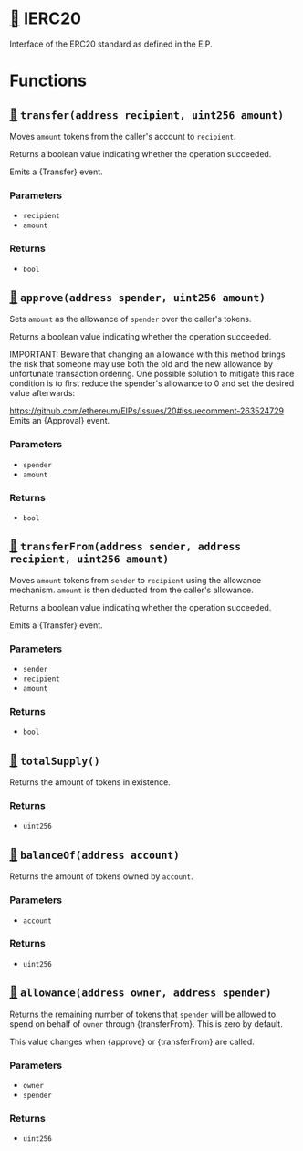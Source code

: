 # [🔗](/contracts/interfaces/IERC20.sol#L3) IERC20

Interface of the ERC20 standard as defined in the EIP.

# Functions

## [🔗](/contracts/interfaces/IERC20.sol#L23) `transfer(address recipient, uint256 amount)`

Moves `amount` tokens from the caller's account to `recipient`.

Returns a boolean value indicating whether the operation succeeded.

Emits a {Transfer} event.

### Parameters

- `recipient`
- `amount`

### Returns

- `bool`

## [🔗](/contracts/interfaces/IERC20.sol#L34) `approve(address spender, uint256 amount)`

Sets `amount` as the allowance of `spender` over the caller's tokens.

Returns a boolean value indicating whether the operation succeeded.

IMPORTANT: Beware that changing an allowance with this method brings the risk that someone may use both the old and the new allowance by unfortunate transaction ordering. One possible solution to mitigate this race condition is to first reduce the spender's allowance to 0 and set the desired value afterwards:

https://github.com/ethereum/EIPs/issues/20#issuecomment-263524729 Emits an {Approval} event.

### Parameters

- `spender`
- `amount`

### Returns

- `bool`

## [🔗](/contracts/interfaces/IERC20.sol#L51) `transferFrom(address sender, address recipient, uint256 amount)`

Moves `amount` tokens from `sender` to `recipient` using the allowance mechanism. `amount` is then deducted from the caller's allowance.

Returns a boolean value indicating whether the operation succeeded.

Emits a {Transfer} event.

### Parameters

- `sender`
- `recipient`
- `amount`

### Returns

- `bool`

## [🔗](/contracts/interfaces/IERC20.sol#L64) `totalSupply()`

Returns the amount of tokens in existence.

### Returns

- `uint256`

## [🔗](/contracts/interfaces/IERC20.sol#L69) `balanceOf(address account)`

Returns the amount of tokens owned by `account`.

### Parameters

- `account`

### Returns

- `uint256`

## [🔗](/contracts/interfaces/IERC20.sol#L74) `allowance(address owner, address spender)`

Returns the remaining number of tokens that `spender` will be allowed to spend on behalf of `owner` through {transferFrom}. This is zero by default.

This value changes when {approve} or {transferFrom} are called.

### Parameters

- `owner`
- `spender`

### Returns

- `uint256`
